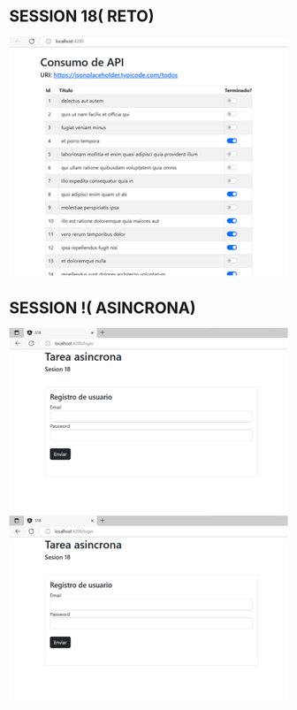 # SESSION 18( RETO)

![alt text](https://github.com/marwingaray/s18/blob/master/src/assets/captura%201.png?raw=true)



# SESSION !( ASINCRONA)

![alt text](src/assets/async1.png?raw=true)
![alt text](src/assets/async1.png?raw=true)